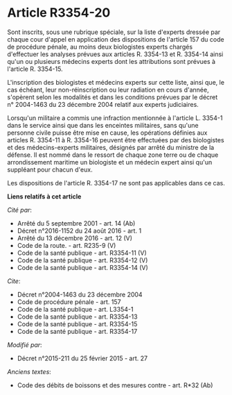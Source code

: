 # Article R3354-20

Sont inscrits, sous une rubrique spéciale, sur la liste d'experts dressée par chaque cour d'appel en application des
dispositions de l'article 157 du code de procédure pénale, au moins deux biologistes experts chargés d'effectuer les analyses
prévues aux articles R. 3354-13 et R. 3354-14 ainsi qu'un ou plusieurs médecins experts dont les attributions sont prévues à
l'article R. 3354-15. 

L'inscription des biologistes et médecins experts sur cette liste, ainsi que, le cas échéant, leur non-réinscription ou leur
radiation en cours d'année, s'opèrent selon les modalités et dans les conditions prévues par le décret n° 2004-1463 du 23
décembre 2004 relatif aux experts judiciaires. 

Lorsqu'un militaire a commis une infraction mentionnée à l'article L. 3354-1 dans le service ainsi que dans les enceintes
militaires, sans qu'une personne civile puisse être mise en cause, les opérations définies aux articles R. 3354-11 à R.
3354-16 peuvent être effectuées par des biologistes et des médecins-experts militaires, désignés par arrêté du ministre de la
défense. Il est nommé dans le ressort        de chaque zone terre ou de chaque arrondissement maritime un biologiste et un
médecin expert ainsi qu'un suppléant pour chacun d'eux. 

Les dispositions de l'article R. 3354-17 ne sont pas applicables dans ce cas.

**Liens relatifs à cet article**

_Cité par_:

  - Arrêté du 5 septembre 2001 - art. 14 (Ab)
  - Décret n°2016-1152 du 24 août 2016 - art. 1
  - Arrêté du 13 décembre 2016 - art. 12 (V)
  - Code de la route. - art. R235-9 (V)
  - Code de la santé publique - art. R3354-11 (V)
  - Code de la santé publique - art. R3354-12 (V)
  - Code de la santé publique - art. R3354-14 (V)

_Cite_:

  - Décret n°2004-1463 du 23 décembre 2004
  - Code de procédure pénale - art. 157
  - Code de la santé publique - art. L3354-1
  - Code de la santé publique - art. R3354-13
  - Code de la santé publique - art. R3354-15
  - Code de la santé publique - art. R3354-17

_Modifié par_:

  - Décret n°2015-211 du 25 février 2015 - art. 27

_Anciens textes_:

  - Code des débits de boissons et des mesures contre  - art. R*32 (Ab)
